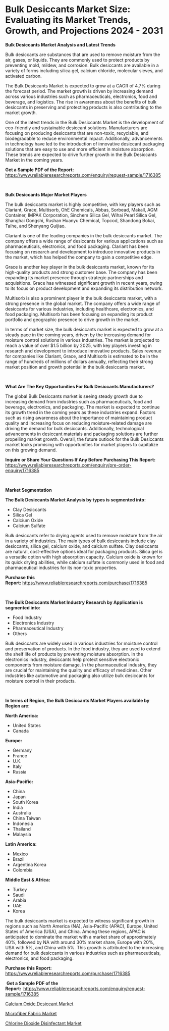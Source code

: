 <p><h1>Bulk Desiccants Market Size: Evaluating its Market Trends, Growth, and Projections 2024 - 2031</h1></p><p><strong>Bulk Desiccants Market Analysis and Latest Trends</strong></p>
<p><p>Bulk desiccants are substances that are used to remove moisture from the air, gases, or liquids. They are commonly used to protect products by preventing mold, mildew, and corrosion. Bulk desiccants are available in a variety of forms including silica gel, calcium chloride, molecular sieves, and activated carbon.</p><p>The Bulk Desiccants Market is expected to grow at a CAGR of 4.7% during the forecast period. The market growth is driven by increasing demand across various industries such as pharmaceuticals, electronics, food and beverage, and logistics. The rise in awareness about the benefits of bulk desiccants in preserving and protecting products is also contributing to the market growth.</p><p>One of the latest trends in the Bulk Desiccants Market is the development of eco-friendly and sustainable desiccant solutions. Manufacturers are focusing on producing desiccants that are non-toxic, recyclable, and biodegradable to reduce environmental impact. Additionally, advancements in technology have led to the introduction of innovative desiccant packaging solutions that are easy to use and more efficient in moisture absorption. These trends are expected to drive further growth in the Bulk Desiccants Market in the coming years.</p></p>
<p><strong>Get a Sample PDF of the Report:&nbsp;</strong> <a href="https://www.reliableresearchreports.com/enquiry/request-sample/1716385">https://www.reliableresearchreports.com/enquiry/request-sample/1716385</a></p>
<p>&nbsp;</p>
<p><strong>Bulk Desiccants Major Market Players</strong></p>
<p><p>The bulk desiccants market is highly competitive, with key players such as Clariant, Grace, Multisorb, OhE Chemicals, Abbas, Sorbead, Makall, AGM Container, IMPAK Corporation, Sinchem Silica Gel, Wihai Pearl Silica Gel, Shanghai Gongshi, Rushan Huanyu Chemical, Topcod, Shandong Bokai, Taihe, and Shenyang Guijiao.</p><p>Clariant is one of the leading companies in the bulk desiccants market. The company offers a wide range of desiccants for various applications such as pharmaceuticals, electronics, and food packaging. Clariant has been focusing on research and development to introduce innovative products in the market, which has helped the company to gain a competitive edge.</p><p>Grace is another key player in the bulk desiccants market, known for its high-quality products and strong customer base. The company has been expanding its market presence through strategic partnerships and acquisitions. Grace has witnessed significant growth in recent years, owing to its focus on product development and expanding its distribution network.</p><p>Multisorb is also a prominent player in the bulk desiccants market, with a strong presence in the global market. The company offers a wide range of desiccants for various industries, including healthcare, electronics, and food packaging. Multisorb has been focusing on expanding its product portfolio and geographic presence to drive growth in the market.</p><p>In terms of market size, the bulk desiccants market is expected to grow at a steady pace in the coming years, driven by the increasing demand for moisture control solutions in various industries. The market is projected to reach a value of over $1.5 billion by 2025, with key players investing in research and development to introduce innovative products. Sales revenue for companies like Clariant, Grace, and Multisorb is estimated to be in the range of hundreds of millions of dollars annually, reflecting their strong market position and growth potential in the bulk desiccants market.</p></p>
<p>&nbsp;</p>
<p><strong>What Are The Key Opportunities For Bulk Desiccants Manufacturers?</strong></p>
<p><p>The global Bulk Desiccants market is seeing steady growth due to increasing demand from industries such as pharmaceuticals, food and beverage, electronics, and packaging. The market is expected to continue its growth trend in the coming years as these industries expand. Factors such as rising awareness about the importance of maintaining product quality and increasing focus on reducing moisture-related damage are driving the demand for bulk desiccants. Additionally, technological advancements in desiccant materials and packaging solutions are further propelling market growth. Overall, the future outlook for the Bulk Desiccants market looks promising with opportunities for market players to capitalize on this growing demand.</p></p>
<p><strong>Inquire or Share Your Questions If Any Before Purchasing This Report:</strong> <a href="https://www.reliableresearchreports.com/enquiry/pre-order-enquiry/1716385">https://www.reliableresearchreports.com/enquiry/pre-order-enquiry/1716385</a></p>
<p>&nbsp;</p>
<p><strong>Market Segmentation</strong></p>
<p><strong>The Bulk Desiccants Market Analysis by types is segmented into:</strong></p>
<p><ul><li>Clay Desiccants</li><li>Silica Gel</li><li>Calcium Oxide</li><li>Calcium Sulfate</li></ul></p>
<p><p>Bulk desiccants refer to drying agents used to remove moisture from the air in a variety of industries. The main types of bulk desiccants include clay desiccants, silica gel, calcium oxide, and calcium sulfate. Clay desiccants are natural, cost-effective options ideal for packaging products. Silica gel is a versatile option with high absorption capacity. Calcium oxide is known for its quick drying abilities, while calcium sulfate is commonly used in food and pharmaceutical industries for its non-toxic properties.</p></p>
<p><strong>Purchase this Report:&nbsp;</strong><a href="https://www.reliableresearchreports.com/purchase/1716385">https://www.reliableresearchreports.com/purchase/1716385</a></p>
<p>&nbsp;</p>
<p><strong>The Bulk Desiccants Market Industry Research by Application is segmented into:</strong></p>
<p><ul><li>Food Industry</li><li>Electronics Industry</li><li>Pharmaceutical Industry</li><li>Others</li></ul></p>
<p><p>Bulk desiccants are widely used in various industries for moisture control and preservation of products. In the food industry, they are used to extend the shelf life of products by preventing moisture absorption. In the electronics industry, desiccants help protect sensitive electronic components from moisture damage. In the pharmaceutical industry, they are crucial for maintaining the quality and efficacy of medicines. Other industries like automotive and packaging also utilize bulk desiccants for moisture control in their products.</p></p>
<p>&nbsp;</p>
<p><strong>In terms of Region, the Bulk Desiccants Market Players available by Region are:</strong></p>
<p>
    <p> <strong> North America: </strong>
        <ul>
            <li>United States</li>
            <li>Canada</li>
        </ul>
        </p> 
    <p> <strong> Europe: </strong>
        <ul>
            <li>Germany</li>
            <li>France</li>
            <li>U.K.</li>
            <li>Italy</li>
            <li>Russia</li>
        </ul>
        </p> 
    <p> <strong> Asia-Pacific: </strong>
        <ul>
            <li>China</li>
            <li>Japan</li>
            <li>South Korea</li>
            <li>India</li>
            <li>Australia</li>
            <li>China Taiwan</li>
            <li>Indonesia</li>
            <li>Thailand</li>
            <li>Malaysia</li>
        </ul>
        </p> 
    <p> <strong> Latin America: </strong>
        <ul>
            <li>Mexico</li>
            <li>Brazil</li>
            <li>Argentina Korea</li>
            <li>Colombia</li>
        </ul>
        </p> 
    <p> <strong> Middle East & Africa: </strong>
        <ul>
            <li>Turkey</li>
            <li>Saudi</li>
            <li>Arabia</li>
            <li>UAE</li>
            <li>Korea</li>
        </ul>
    </p>
    </p>
<p><p>The bulk desiccants market is expected to witness significant growth in regions such as North America (NA), Asia-Pacific (APAC), Europe, United States of America (USA), and China. Among these regions, APAC is anticipated to dominate the market with a market share of approximately 40%, followed by NA with around 30% market share, Europe with 20%, USA with 5%, and China with 5%. This growth is attributed to the increasing demand for bulk desiccants in various industries such as pharmaceuticals, electronics, and food packaging.</p></p>
<p><strong>Purchase this Report: </strong><a href="https://www.reliableresearchreports.com/purchase/1716385">https://www.reliableresearchreports.com/purchase/1716385</a></p>
<p>&nbsp;<strong>Get a Sample PDF of the Report:&nbsp;&nbsp;</strong><a href="https://www.reliableresearchreports.com/enquiry/request-sample/1716385">https://www.reliableresearchreports.com/enquiry/request-sample/1716385</a></p>
<p><strong></strong></p>
<p><p><a href="https://github.com/peachesmcdowel1/Market-Research-Report-List-1/blob/main/calcium-oxide-desiccant-market.md">Calcium Oxide Desiccant Market</a></p><p><a href="https://github.com/redneck06/Market-Research-Report-List-2/blob/main/microfiber-fabric-market.md">Microfiber Fabric Market</a></p><p><a href="https://github.com/nicoletavirag/Market-Research-Report-List-2/blob/main/chlorine-dioxide-disinfectant-market.md">Chlorine Dioxide Disinfectant Market</a></p></p>